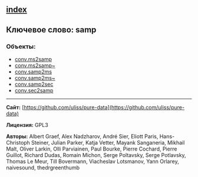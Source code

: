 [index](../index.html)
---

## Ключевое слово: samp

### Объекты:
* [conv.ms2samp](../conv.ms2samp.html)
* [conv.ms2samp~](../conv.ms2samp~.html)
* [conv.samp2ms](../conv.samp2ms.html)
* [conv.samp2ms~](../conv.samp2ms~.html)
* [conv.samp2sec](../conv.samp2sec.html)
* [conv.sec2samp](../conv.sec2samp.html)

---
**Сайт:** [https://github.com/uliss/pure-data](https://github.com/uliss/pure-data)

**Лицензия:** GPL3

**Авторы:** Albert Graef, Alex Nadzharov, André Sier, Eliott Paris, Hans-Christoph Steiner, Julian Parker, Katja Vetter, Mayank Sanganeria, Mikhail Malt, Oliver Larkin, Olli Parviainen, Paul Bourke, Pierre Cochard, Pierre Guillot, Richard Dudas, Romain Michon, Serge Poltavsky, Serge Potlavsky, Thomas Le Meur, Till Bovermann, Viacheslav Lotsmanov, Yann Orlarey, naivesound, thedrgreenthumb
